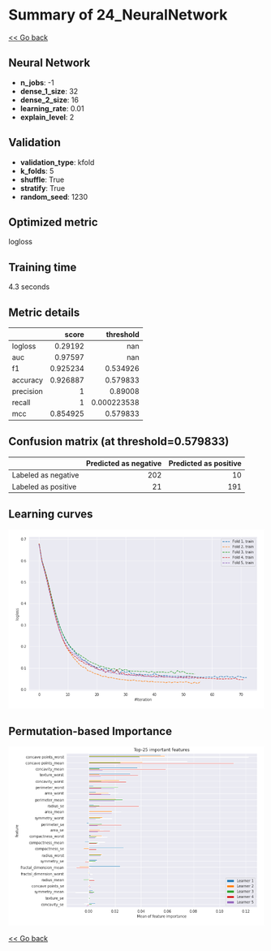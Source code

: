 # Summary of 24_NeuralNetwork

[<< Go back](../README.md)


## Neural Network
- **n_jobs**: -1
- **dense_1_size**: 32
- **dense_2_size**: 16
- **learning_rate**: 0.01
- **explain_level**: 2

## Validation
 - **validation_type**: kfold
 - **k_folds**: 5
 - **shuffle**: True
 - **stratify**: True
 - **random_seed**: 1230

## Optimized metric
logloss

## Training time

4.3 seconds

## Metric details
|           |    score |     threshold |
|:----------|---------:|--------------:|
| logloss   | 0.29192  | nan           |
| auc       | 0.97597  | nan           |
| f1        | 0.925234 |   0.534926    |
| accuracy  | 0.926887 |   0.579833    |
| precision | 1        |   0.89008     |
| recall    | 1        |   0.000223538 |
| mcc       | 0.854925 |   0.579833    |


## Confusion matrix (at threshold=0.579833)
|                     |   Predicted as negative |   Predicted as positive |
|:--------------------|------------------------:|------------------------:|
| Labeled as negative |                     202 |                      10 |
| Labeled as positive |                      21 |                     191 |

## Learning curves
![Learning curves](learning_curves.png)

## Permutation-based Importance
![Permutation-based Importance](permutation_importance.png)

[<< Go back](../README.md)
